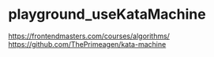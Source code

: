 # playground_useKataMachine
https://frontendmasters.com/courses/algorithms/
https://github.com/ThePrimeagen/kata-machine

